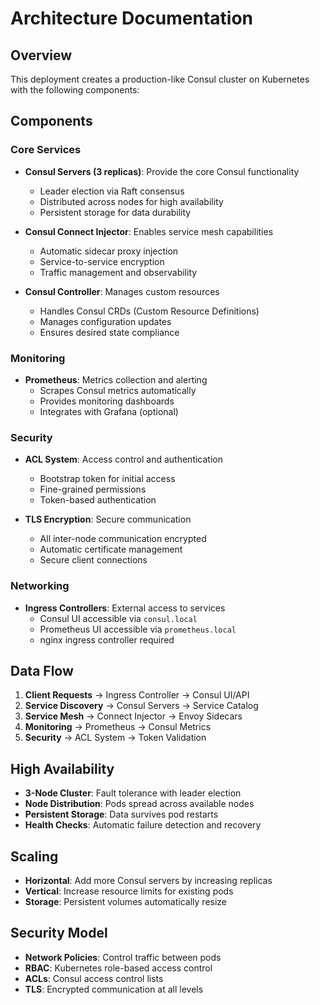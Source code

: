 # Architecture Documentation

## Overview

This deployment creates a production-like Consul cluster on Kubernetes with the following components:

## Components

### Core Services

- **Consul Servers (3 replicas)**: Provide the core Consul functionality

  - Leader election via Raft consensus
  - Distributed across nodes for high availability
  - Persistent storage for data durability

- **Consul Connect Injector**: Enables service mesh capabilities

  - Automatic sidecar proxy injection
  - Service-to-service encryption
  - Traffic management and observability

- **Consul Controller**: Manages custom resources
  - Handles Consul CRDs (Custom Resource Definitions)
  - Manages configuration updates
  - Ensures desired state compliance

### Monitoring

- **Prometheus**: Metrics collection and alerting
  - Scrapes Consul metrics automatically
  - Provides monitoring dashboards
  - Integrates with Grafana (optional)

### Security

- **ACL System**: Access control and authentication

  - Bootstrap token for initial access
  - Fine-grained permissions
  - Token-based authentication

- **TLS Encryption**: Secure communication
  - All inter-node communication encrypted
  - Automatic certificate management
  - Secure client connections

### Networking

- **Ingress Controllers**: External access to services
  - Consul UI accessible via `consul.local`
  - Prometheus UI accessible via `prometheus.local`
  - nginx ingress controller required

## Data Flow

1. **Client Requests** → Ingress Controller → Consul UI/API
2. **Service Discovery** → Consul Servers → Service Catalog
3. **Service Mesh** → Connect Injector → Envoy Sidecars
4. **Monitoring** → Prometheus → Consul Metrics
5. **Security** → ACL System → Token Validation

## High Availability

- **3-Node Cluster**: Fault tolerance with leader election
- **Node Distribution**: Pods spread across available nodes
- **Persistent Storage**: Data survives pod restarts
- **Health Checks**: Automatic failure detection and recovery

## Scaling

- **Horizontal**: Add more Consul servers by increasing replicas
- **Vertical**: Increase resource limits for existing pods
- **Storage**: Persistent volumes automatically resize

## Security Model

- **Network Policies**: Control traffic between pods
- **RBAC**: Kubernetes role-based access control
- **ACLs**: Consul access control lists
- **TLS**: Encrypted communication at all levels
